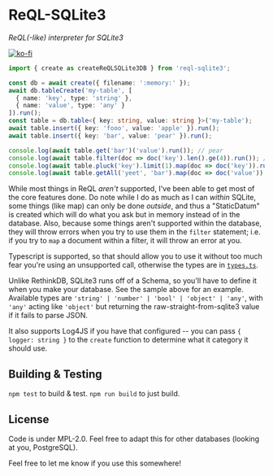 # ReQL-SQLite3

*ReQL(-like) interpreter for SQLite3*

[![ko-fi](https://www.ko-fi.com/img/githubbutton_sm.svg)](https://ko-fi.com/michaelfedora)

```typescript
import { create as createReQLSQLite3DB } from 'reql-sqlite3';

const db = await create({ filename: ':memory:' });
await db.tableCreate('my-table', [
  { name: 'key', type: 'string' },
  { name: 'value', type: 'any' }
]).run();
const table = db.table<{ key: string, value: string }>('my-table');
await table.insert({ key: 'fooo', value: 'apple' }).run();
await table.insert({ key: 'bar', value: 'pear' }).run();

console.log(await table.get('bar')('value').run()); // pear
console.log(await table.filter(doc => doc('key').len().ge(4)).run()); // { key: 'fooo', value: 'apple' }
console.log(await table.pluck('key').limit(1).map(doc => doc('key')).run()); // random, but usually ['bar']
console.log(await table.getAll('yeet', 'bar').map(doc => doc('value')).run()); // [ 2, { super: false } ]
```

While most things in ReQL *aren't* supported, I've been able to get most of the core features done. Do note while
I do as much as I can *within* SQLite, some things (like map) can only be done *outside*, and thus a "StaticDatum"
is created which will do what you ask but in memory instead of in the database. Also, because some things aren't
supported within the database, they will throw errors when you try to use them in the `filter` statement; i.e.
if you try to `map` a document within a filter, it will throw an error at you.

Typescript is supported, so that should allow you to use it without too much fear you're using an unsupported
call, otherwise the types are in [`types.ts`](src/types.ts).

Unlike RethinkDB, SQLite3 runs off of a Schema, so you'll have to define it when you make your database. See the
sample above for an example. Available types are `'string' | 'number' | 'bool' | 'object' | 'any'`, with `'any'`
acting like `'object'` but returning the raw-straight-from-sqlite3 value if it fails to parse JSON.

It also supports Log4JS if you have that configured -- you can pass `{ logger: string }` to the `create` function
to determine what it category it should use.

## Building & Testing

`npm test` to build & test.
`npm run build` to just build.

## License

Code is under MPL-2.0. Feel free to adapt this for other databases (looking at you, PostgreSQL).

Feel free to let me know if you use this somewhere!
